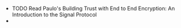 - TODO Read Paulo's Building Trust with End to End Encryption: An Introduction to the Signal Protocol
-